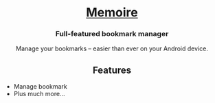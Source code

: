 <div align="center">

  # [Memoire](#)
  
  ### Full-featured bookmark manager
  Manage your bookmarks – easier than ever on your Android device.

  ## Features

<div align="left">

* Manage bookmark
* Plus much more...

</div>
</div>
